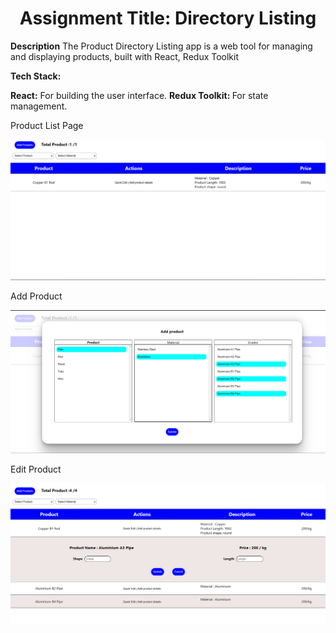 <h1 align="center">Assignment Title:  Directory Listing</h1>
  <div>
    <b>Description</b>
    The Product Directory Listing app is a web tool for managing and displaying products, built with React, Redux Toolkit
  </div>
<div>
<p><b>Tech Stack:</b></p>
  <b>React:</b> For building the user interface.
<b>Redux Toolkit: </b> For state management.
</div>
<div>
  <p>Product List Page</p>
   <img src="https://github.com/hrutik2/product-management/blob/master/public/home%20page.png"/>
</div>
<div>
  <p>Add Product</p>
   <img src="https://github.com/hrutik2/product-management/blob/master/public/add.png"/>
</div>
<div>
  <p>Edit Product</p>
  <img src="https://github.com/hrutik2/product-management/blob/master/public/Edit.png"/>
</div>
